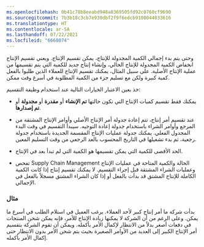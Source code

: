```yaml
---
ms.openlocfilehash: 0b41c78b8eeabd948a8369505fd92c0760cf9690
ms.sourcegitcommit: 7b3b18c3cb7e930dbf2f9f6edcb9108044033616
ms.translationtype: HT
ms.contentlocale: ar-SA
ms.lasthandoff: 07/22/2021
ms.locfileid: "6668074"
---
```

وحتى يتم بدء إجمالي الكمية المجدولة للإنتاج، يمكن تقسيم الإنتاج. ويعني تقسيم الإنتاج انخفاض الكمية المجدولة للإنتاج الحالي، وإنشاء إنتاج جديد للكمية التي يتم تقسيمها من عملية الإنتاج الأصلية.
على سبيل المثال، يمكنك تقسيم الإنتاج للعملاء الذين طلبوا بالفعل كمية كبيرة ولكن مع تسليم جزء من الكمية المطلوبة في أسرع وقت ممكن.

خذ بعين الاعتبار الخيارات التالية عند استخدام وظيفة التقسيم:

-   يمكنك فقط تقسيم كميات الإنتاج التي تكون حالتها **تم الإنشاء** أو **مقدرة** أو **مجدولة** أو **تم إصدارها**.
    
-   عند تقسيم أمر إنتاج، تتم إعادة جدولة أمر الإنتاج الأصلي وأوامر الإنتاج المشتقة من المرجع وأوامر الشراء باستخدام جدولة إعادة التوجيه. سيبدأ التقسيم في وقت البدء المجدول الفعلي. يمكنك جدولة عمليات الإنتاج المقسمة الجديدة باستخدام جدولة رجعية، ثم بدء تشغيلها في التاريخ المحسوب بالعد الرجعي من وقت التسليم المعين.
    
-   الحد الأقصى للكمية التي يمكن تقسيمها هو الكمية التي لم تبدأ بعد في الإنتاج.
    
-   تفحص Supply Chain Management الحالة والكمية المتاحة في عمليات الإنتاج وعمليات الشراء المشتقة قبل إجراء التقسيم. لا يمكنك تقسيم إنتاج إذا كانت الكمية الكاملة للإنتاج المشتق قد بدأت بالفعل أو إذا كان الشراء المشتق مسجلاً بالفعل في الإجمالي.


### <a name="example"></a>مثال

بدأت شركة ما أمر إنتاج كبير لأحد العملاء.
يرغب العميل في استلام الطلب في أسرع ما يمكن. وعلى الرغم من أن الشركة لا يمكنها زيادة الإنتاج للأمر، فإنه يمكن شحن المنتجات في دفعات أصغر بدلاً من الانتظار لإكمال الأمر بأكمله. ويمكن أن تقوم الشركة بتقسيم أمر الإنتاج الكبير إلى العديد من الأوامر الصغيرة بحيث يتم شحن الأمر بدون الانتظار حتى إكمال الأمر بأكمله.

